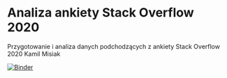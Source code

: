 # Analiza ankiety Stack Overflow 2020
Przygotowanie i analiza danych podchodzących z ankiety Stack Overflow 2020
Kamil Misiak

[![Binder](https://mybinder.org/badge_logo.svg)](https://mybinder.org/v2/gh/Tahimari/siwb_lab_4/HEAD?filepath=stackoverflow_survey_data_analysis.ipynb)
